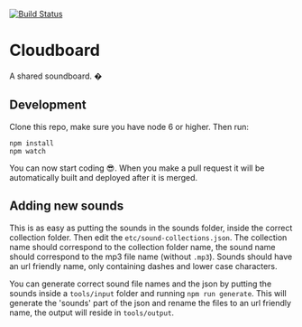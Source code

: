 [![Build Status](https://travis-ci.org/ngerritsen/cloudboard.svg?branch=master)](https://travis-ci.org/ngerritsen/cloudboard)

# Cloudboard

A shared soundboard. �

## Development

Clone this repo, make sure you have node 6 or higher. Then run:

```
npm install
npm watch
```

You can now start coding 😎. When you make a pull request it will be automatically built and deployed after it is merged.

## Adding new sounds

This is as easy as putting the sounds in the sounds folder, inside the correct collection folder. Then edit the `etc/sound-collections.json`. The collection name should correspond to the collection folder name, the sound name should correspond to the mp3 file name (without `.mp3`). Sounds should have an url friendly name, only containing dashes and lower case characters.

You can generate correct sound file names and the json by putting the sounds inside a `tools/input` folder and running `npm run generate`. This will generate the 'sounds' part of the json and rename the files to an url friendly name, the output will reside in `tools/output`.
